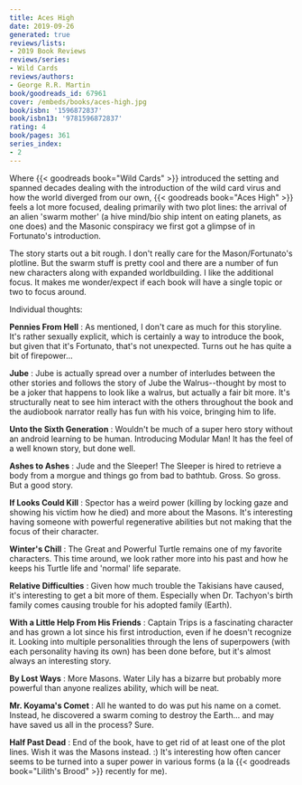 ```yaml
---
title: Aces High
date: 2019-09-26
generated: true
reviews/lists:
- 2019 Book Reviews
reviews/series:
- Wild Cards
reviews/authors:
- George R.R. Martin
book/goodreads_id: 67961
cover: /embeds/books/aces-high.jpg
book/isbn: '1596872837'
book/isbn13: '9781596872837'
rating: 4
book/pages: 361
series_index:
- 2
---
```

Where {{< goodreads book="Wild Cards" >}} introduced the setting and spanned decades dealing with the introduction of the wild card virus and how the world diverged from our own, {{< goodreads book="Aces High" >}} feels a lot more focused, dealing primarily with two plot lines: the arrival of an alien 'swarm mother' (a hive mind/bio ship intent on eating planets, as one does) and the Masonic conspiracy we first got a glimpse of in Fortunato's introduction.  

The story starts out a bit rough. I don't really care for the Mason/Fortunato's plotline. But the swarm stuff is pretty cool and there are a number of fun new characters along with expanded worldbuilding. I like the additional focus. It makes me wonder/expect if each book will have a single topic or two to focus around.  

<!--more-->

Individual thoughts:  

 **Pennies From Hell** : As mentioned, I don't care as much for this storyline. It's rather sexually explicit, which is certainly a way to introduce the book, but given that it's Fortunato, that's not unexpected. Turns out he has quite a bit of firepower...  

 **Jube** : Jube is actually spread over a number of interludes between the other stories and follows the story of Jube the Walrus--thought by most to be a joker that happens to look like a walrus, but actually a fair bit more. It's structurally neat to see him interact with the others throughout the book and the audiobook narrator really has fun with his voice, bringing him to life.  

**Unto the Sixth Generation** : Wouldn't be much of a super hero story without an android learning to be human. Introducing Modular Man! It has the feel of a well known story, but done well.  

**Ashes to Ashes** : Jude and the Sleeper! The Sleeper is hired to retrieve a body from a morgue and things go from bad to bathtub. Gross. So gross. But a good story.  

**If Looks Could Kill** : Spector has a weird power (killing by locking gaze and showing his victim how he died) and more about the Masons. It's interesting having someone with powerful regenerative abilities but not making that the focus of their character.  

**Winter's Chill** : The Great and Powerful Turtle remains one of my favorite characters. This time around, we look rather more into his past and how he keeps his Turtle life and 'normal' life separate.  

**Relative Difficulties** : Given how much trouble the Takisians have caused, it's interesting to get a bit more of them. Especially when Dr. Tachyon's birth family comes causing trouble for his adopted family (Earth).  

**With a Little Help From His Friends** : Captain Trips is a fascinating character and has grown a lot since his first introduction, even if he doesn't recognize it. Looking into multiple personalities through the lens of superpowers (with each personality having its own) has been done before, but it's almost always an interesting story.  

**By Lost Ways** : More Masons. Water Lily has a bizarre but probably more powerful than anyone realizes ability, which will be neat.  

**Mr. Koyama's Comet** : All he wanted to do was put his name on a comet. Instead, he discovered a swarm coming to destroy the Earth... and may have saved us all in the process? Sure.  

**Half Past Dead** : End of the book, have to get rid of at least one of the plot lines. Wish it was the Masons instead. :) It's interesting how often cancer seems to be turned into a super power in various forms (a la {{< goodreads book="Lilith's Brood" >}} recently for me).